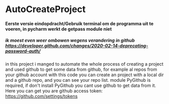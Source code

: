 # AutoCreateProject
#### Eerste versie eindopdracht/Gebruik terminal om de programma uit te voeren, in pycharm werkt de getpass module niet                                                                                                                                      
##### ik moest even weer ombowen wegens verandering in github https://developer.github.com/changes/2020-02-14-deprecating-password-auth/
in this project i manged to automate the whole process of creating a project
and used github to get some data from github, for example al repos from your github account
with this code you can create an project with a local dir and a github repo, and you can see your repo list.
module PyGithub is required, if don't install PyGithub you cant use github to get data from it.
Here you can get you are github access token: https://github.com/settings/tokens
